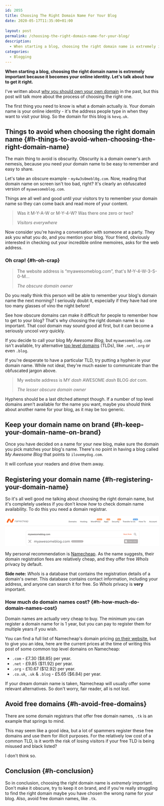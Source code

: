 ```yaml
---
id: 2055
title: Choosing The Right Domain Name For Your Blog
date: 2020-05-17T11:35:00+01:00

layout: post
permalink: /choosing-the-right-domain-name-for-your-blog/
description:
  - When starting a blog, choosing the right domain name is extremely important because it's becomes your online identity. Let's talk about how to get it right.
categories:
  - Blogging
---
```

**When starting a blog, choosing the right domain name is extremely important because it becomes your online identity. Let's talk about how to get it right.**

I've written about [why you should own your own domain](/why-you-should-own-your-own-domain/) in the past, but this post will talk more about the process of choosing the right one.

The first thing you need to know is what a domain actually _is_. Your domain name is your online identity - it's the address people type in when they want to visit your blog. So the domain for this blog is `kevq.uk`.

## Things to avoid when choosing the right domain name {#h-things-to-avoid-when-choosing-the-right-domain-name}

The main thing to avoid is obscurity. Obscurity is a domain owner's arch nemesis, because you need your domain name to be easy to remember and easy to share.

Let's take an obscure example - `my4w3s0mebl0g.com`. Now, reading that domain name on screen isn't too bad, right? It's clearly an obfuscated version of `myawesomeblog.com`.

Things are all well and good until your visitors try to remember your domain name so they can come back and read more of your content.

> Was it M-Y-A-W or M-Y-4-W? Was there one zero or two?
>
> <cite>Visitors everywhere</cite>

Now consider you're having a conversation with someone at a party. They ask you what you do, and you mention your blog. Your friend, obviously interested in checking out your incredible online memoires, asks for the web address.

### **Oh crap!** {#h-oh-crap}

> The website address is &#8220;myawesomeblog.com&#8221;, that's M-Y-4-W-3-S-0-M&#8230;
>
> <cite>The obscure domain owner</cite>

Do you really think this person will be able to remember your blog's domain name the next morning? I seriously doubt it, especially if they have had one too many glasses of vino the night before!

See how obscure domains can make it difficult for people to remember how to get to your blog? That's why choosing the right domain name is so important. That cool domain may sound good at first, but it can become a seriously uncool _very_ quickly.

If you decide to call your blog _My Awesome Blog_, but `myawesomeblog.com` isn't available, try alternative [top level domains](https://en.wikipedia.org/wiki/Top-level_domain) (TLDs), like `.net`, `.org` or even `.blog`.

If you're desperate to have a particular TLD, try putting a hyphen in your domain name. While not ideal, they're much easier to communicate than the obfuscated jargon above.

> My website address is MY *dash* AWESOME *dash* BLOG *dot* com.
>
> <cite>The lesser obscure domain owner</cite>

Hyphens should be a last ditched attempt though. If a number of top level domains aren't available for the name you want, maybe you should think about another name for your blog, as it may be too generic.

## Keep your domain name on brand {#h-keep-your-domain-name-on-brand}

Once you have decided on a name for your new blog, make sure the domain you pick matches your blog's name. There's no point in having a blog called _My Awesome Blog_ that points to `ilovemydog.com`.

It will confuse your readers and drive them away.

## Registering your domain name {#h-registering-your-domain-name}

So it's all well good me talking about choosing the right domain name, but it's completely useless if you don't know _how_ to check domain name availability. To do this you need a domain registrar.

![](/assets/images/my-awesome-blog-namecheap.png) 

My personal recommendation is [Namecheap](https://namecheap.com). As the name suggests, their domain registration fees are relatively cheap, and they offer free _WhoIs_ privacy by default.

<p class="notice">
  <strong>Side note:</strong> <em>WhoIs </em>is a database that contains the registration details of a domain's owner. This database contains contact information, including your address, and anyone can search it for free. So <em>WhoIs </em>privacy is <strong>very</strong> important.
</p>

### How much do domain names cost? {#h-how-much-do-domain-names-cost}

Domain names are actually very cheap to buy. The minimum you can register a domain name for is 1 year, but you can pay to register them for multiple years if you wish.

You can find a full list of Namecheap's domain pricing [on their website](https://namecheap.com), but to give you an idea, here are the current prices at the time of writing this post of some common top level domains on Namecheap:

  * `.com` - £7.30 ($8.85) per year.
  * `.net` - £9.85 ($11.92) per year.
  * `.org` - £10.67 ($12.92) per year.
  * `.co.uk`, `.uk` & `.blog` - £5.65 ($6.84) per year.

If your dream domain name is taken, Namecheap will usually offer some relevant alternatives. So don't worry, fair reader, all is not lost.

## Avoid free domains {#h-avoid-free-domains}

There are some domain registrars that offer free domain names, `.tk` is an example that springs to mind.

This may seem like a good idea, but a lot of spammers register these free domains and use them for illicit purposes. For the relatively low cost of a common TLD, is it worth the risk of losing visitors if your free TLD is being misused and black listed?

I don't think so.

## Conclusion {#h-conclusion}

So in conclusion, choosing the right domain name is _extremely_ important. Don't make it obscure, try to keep it on brand, and if you're really struggling to find the right domain maybe you have chosen the wrong name for your blog. Also, avoid free domain names, like `.tk`.
